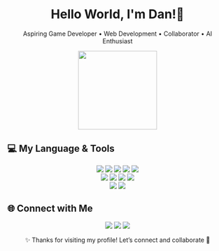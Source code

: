 <h1 align="center">Hello World, I'm Dan!👋</h1>

<p align="center">
   Aspiring Game Developer • Web Development • Collaborator • AI Enthusiast
</p>


<div align="center">

  <img src="https://github-readme-stats.vercel.app/api?username=dlbarretto&theme=tokyonight&hide_border=false&include_all_commits=true&count_private=true" height="180px"/>

</div>


## 💻 My Language & Tools  

<div align="center">

<img src="https://img.shields.io/badge/Python-3670A0?style=for-the-badge-square&logo=python&logoColor=ffdd54"/> 
<img src="https://img.shields.io/badge/JavaScript-323330?style=for-the-badge-square&logo=javascript&logoColor=F7DF1E"/> 
<img src="https://img.shields.io/badge/Java-ED8B00?style=for-the-badge-square&logo=openjdk&logoColor=white"/> 
<img src="https://img.shields.io/badge/HTML5-E34F26?style=for-the-badge-square&logo=html5&logoColor=white"/> 
<img src="https://img.shields.io/badge/C++-00599C?style=for-the-badge-square&logo=c%2B%2B&logoColor=white"/>  
<br>
<img src="https://img.shields.io/badge/Adobe%20Photoshop-31A8FF?style=for-the-badge-square&logo=adobe%20photoshop&logoColor=white"/> 
<img src="https://img.shields.io/badge/Adobe%20Illustrator-FF9A00?style=for-the-badge-square&logo=adobe%20illustrator&logoColor=white"/> 
<img src="https://img.shields.io/badge/After%20Effects-9999FF?style=for-the-badge-square&logo=adobe%20after%20effects&logoColor=white"/> 
<img src="https://img.shields.io/badge/Figma-F24E1E?style=for-the-badge-square&logo=figma&logoColor=white"/>  
<br>
<img src="https://img.shields.io/badge/Canva-00C4CC?style=for-the-badge-square&logo=canva&logoColor=white"/> 
<img src="https://img.shields.io/badge/Cisco-049fd9?style=for-the-badge-square&logo=cisco&logoColor=black"/>  

</div>


## 🌐 Connect with Me  

<div align="center">
  <a href="https://facebook.com/"><img src="https://img.shields.io/badge/Facebook-1877F2?style=for-the-badge-square&logo=facebook&logoColor=white"/></a>
  <a href="https://linkedin.com/"><img src="https://img.shields.io/badge/LinkedIn-0A66C2?style=for-the-badge-square&logo=linkedin&logoColor=white"/></a>
  <a href="https://instagram.com/"><img src="https://img.shields.io/badge/Instagram-E4405F?style=for-the-badge-square&logo=instagram&logoColor=white"/></a>
</div>


<p align="center">✨ Thanks for visiting my profile! Let’s connect and collaborate 🚀</p>

